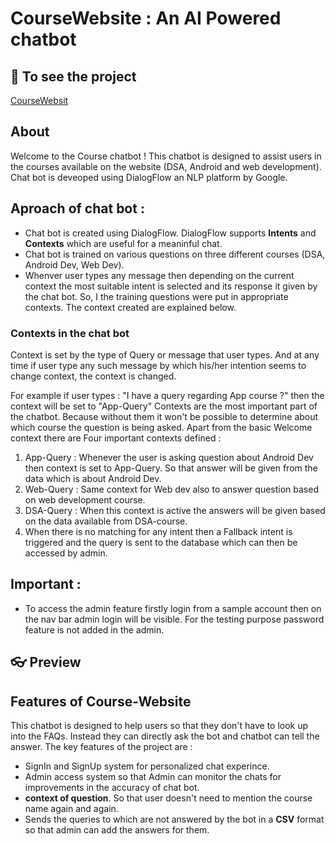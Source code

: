 #  CourseWebsite : An AI Powered chatbot

## 🔗 To see the project
[CourseWebsit](https://gfg-chatbot.vercel.app/)

##  About

Welcome to the Course chatbot ! This chatbot is designed to assist users in the courses available on the website (DSA, Android and web development). Chat bot is deveoped using DialogFlow an NLP platform by Google. 
 

## Aproach of chat bot : 
- Chat bot is created using DialogFlow. DialogFlow supports **Intents** and **Contexts** which are useful for a meaninful chat.
- Chat bot is trained on various questions on three different courses (DSA, Android Dev, Web Dev). 
- Whenver user types any message then depending on the current context the most suitable intent is selected and its response it given by the chat bot. So, I the training questions were put in appropriate contexts. The context created are explained below. 

### Contexts in the chat bot 
Context is set by the type of Query or message that user types. And at any time if user type any such message by which his/her intention seems to change context, the context is changed.

For example if user types : "I have a query regarding App course ?" then the context will be set to "App-Query"
Contexts are the most important part of the chatbot. Because without them it won't be possible to determine about which course the question is being asked. 
Apart from the basic Welcome context there are Four important contexts defined : 

1. App-Query : Whenever the user is asking question about Android Dev then context is set to App-Query. So that answer will be given from the data which is about Android Dev. 
2. Web-Query : Same context for Web dev also to answer question based on web development course.
3. DSA-Query : When this context is active the answers will be given based on the data available from DSA-course.
4. When there is no matching for any intent then a Fallback intent is triggered and the query is sent to the database which can then be accessed by admin.

## Important : 
- To access the admin feature firstly login from a sample account then on the nav bar admin login will be visible.
For the testing purpose password feature is not added in the admin. 


## 👓 Preview


##  Features of Course-Website

This chatbot is designed to help users so that they don't have to look up into the FAQs. Instead they can directly ask the bot and chatbot can tell the answer. The key features of the project are : 
- SignIn and SignUp system for personalized chat experince.
- Admin access system so that Admin can monitor the chats for improvements in the accuracy of chat bot.
- **context of question**. So that user doesn't need to mention the course name again and again.
- Sends the queries to which are not answered by the bot in a **CSV** format so that admin can add the answers for them.
